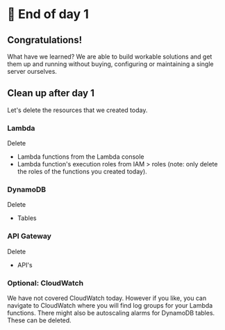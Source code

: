 # 🍹 End of day 1

## Congratulations!&#x20;

What have we learned? We are able to build workable solutions and get them up and running without buying, configuring or maintaining a single server ourselves.&#x20;

## Clean up after day 1

Let's delete the resources that we created today.&#x20;

### Lambda

Delete

* Lambda functions from the Lambda console
* Lambda function's execution roles from IAM > roles (note: only delete the roles of the functions you created today).&#x20;

### DynamoDB

Delete

* Tables&#x20;

### API Gateway&#x20;

Delete&#x20;

* API's

### Optional: CloudWatch&#x20;

We have not covered CloudWatch today. However if you like, you can navigate to CloudWatch where you will find log groups for your Lambda functions. There might also be autoscaling alarms for DynamoDB tables. These can be deleted.
